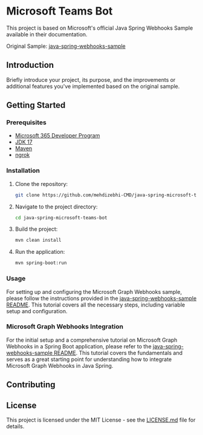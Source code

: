 # Microsoft Teams Bot

This project is based on Microsoft's official Java Spring Webhooks Sample available in their documentation.

Original Sample: [java-spring-webhooks-sample](https://github.com/microsoftgraph/java-spring-webhooks-sample)

## Introduction

Briefly introduce your project, its purpose, and the improvements or additional features you've implemented based on the original sample.

## Getting Started

### Prerequisites

- [Microsoft 365 Developer Program](https://developer.microsoft.com/microsoft-365/dev-program)
- [JDK 17](https://www.java.com/)
- [Maven](https://maven.apache.org/)
- [ngrok](https://ngrok.com/)

### Installation

1. Clone the repository:

    ```bash
    git clone https://github.com/mehdizebhi-CMD/java-spring-microsoft-teams-bot.git
    ```

2. Navigate to the project directory:

    ```bash
    cd java-spring-microsoft-teams-bot
    ```

3. Build the project:

    ```bash
    mvn clean install
    ```

4. Run the application:

    ```bash
    mvn spring-boot:run
    ```

### Usage

For setting up and configuring the Microsoft Graph Webhooks sample, please follow the instructions provided in the [java-spring-webhooks-sample README](https://github.com/microsoftgraph/java-spring-webhooks-sample#setting-up-the-sample). This tutorial covers all the necessary steps, including variable setup and configuration.

### Microsoft Graph Webhooks Integration

For the initial setup and a comprehensive tutorial on Microsoft Graph Webhooks in a Spring Boot application, please refer to the [java-spring-webhooks-sample README](https://github.com/microsoftgraph/java-spring-webhooks-sample). This tutorial covers the fundamentals and serves as a great starting point for understanding how to integrate Microsoft Graph Webhooks in Java Spring.

## Contributing



## License

This project is licensed under the MIT License - see the [LICENSE.md](LICENSE.md) file for details.
